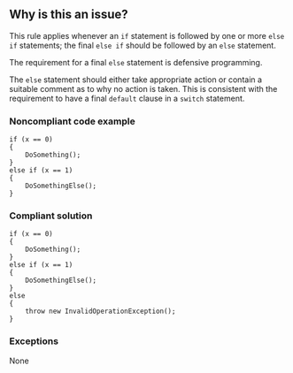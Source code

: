 ## Why is this an issue?

This rule applies whenever an `if` statement is followed by one or more `else if` statements; the final `else if`
should be followed by an `else` statement.

The requirement for a final `else` statement is defensive programming.

The `else` statement should either take appropriate action or contain a suitable comment as to why no action is taken. This is
consistent with the requirement to have a final `default` clause in a `switch` statement.

### Noncompliant code example

    if (x == 0)
    {
        DoSomething();
    }
    else if (x == 1)
    {
        DoSomethingElse();
    }

### Compliant solution

    if (x == 0)
    {
        DoSomething();
    }
    else if (x == 1)
    {
        DoSomethingElse();
    }
    else
    {
        throw new InvalidOperationException();
    }

### Exceptions

None